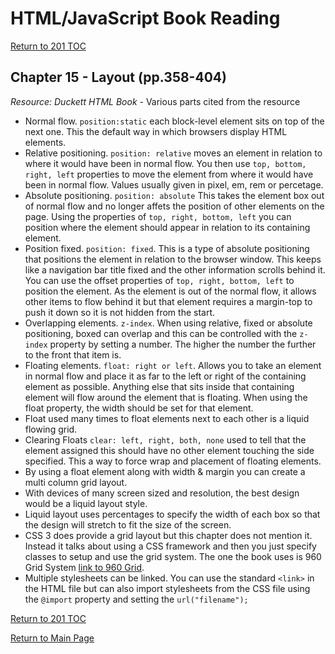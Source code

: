 # HTML/JavaScript Book Reading

[Return to 201 TOC](201TOC.md)

## Chapter 15 - Layout (pp.358-404)

*Resource: Duckett HTML Book* - Various parts cited from the resource

- Normal flow. `position:static` each block-level element sits on top of the next one. This the default way in which browsers display HTML elements.
- Relative positioning. `position: relative` moves an element in relation to where it would have been in normal flow. You then use `top, bottom, right, left` properties to move the element from where it would have been in normal flow. Values usually given in pixel, em, rem or percetage.
- Absolute positioning. `position: absolute` This takes the element box out of normal flow and no longer affets the position of other elements on the page. Using the properties of `top, right, bottom, left` you can position where the element should appear in relation to its containing element.
- Position fixed. `position: fixed`. This is a type of absolute positioning that positions the element in relation to the browser window. This keeps like a navigation bar title fixed and the other information scrolls behind it. You can use the offset properties of `top, right, bottom, left` to position the element. As the element is out of the normal flow, it allows other items to flow behind it but that element requires a margin-top to push it down so it is not hidden from the start.
- Overlapping elements. `z-index`. When using relative, fixed or absolute positioning, boxed can overlap and this can be controlled with the `z-index` property by setting a number. The higher the number the further to the front that item is.
- Floating elements. `float: right or left`. Allows you to take an element in normal flow and place it as far to the left or right of the containing element as possible. Anything else that sits inside that containing element will flow around the element that is floating. When using the float property, the width should be set for that element.
- Float used many times to float elements next to each other is a liquid flowing grid.
- Clearing Floats `clear: left, right, both, none` used to tell that the element assigned this should have no other element touching the side specified. This a way to force wrap and placement of floating elements.
- By using a float element along with width & margin you can create a multi column grid layout.
- With devices of many screen sized and resolution, the best design would be a liquid layout style.
- Liquid layout uses percentages to specify the width of each box so that the design will stretch to fit the size of the screen.
- CSS 3 does provide a grid layout but this chapter does not mention it. Instead it talks about using a CSS framework and then you just specify classes to setup and use the grid system. The one the book uses is 960 Grid System [link to 960 Grid](www.960.gs).
- Multiple stylesheets can be linked. You can use the standard `<link>` in the HTML file but can also import stylesheets from the CSS file using the `@import` property and setting the `url("filename");`

[Return to 201 TOC](201TOC.md)

[Return to Main Page](../README.md)
